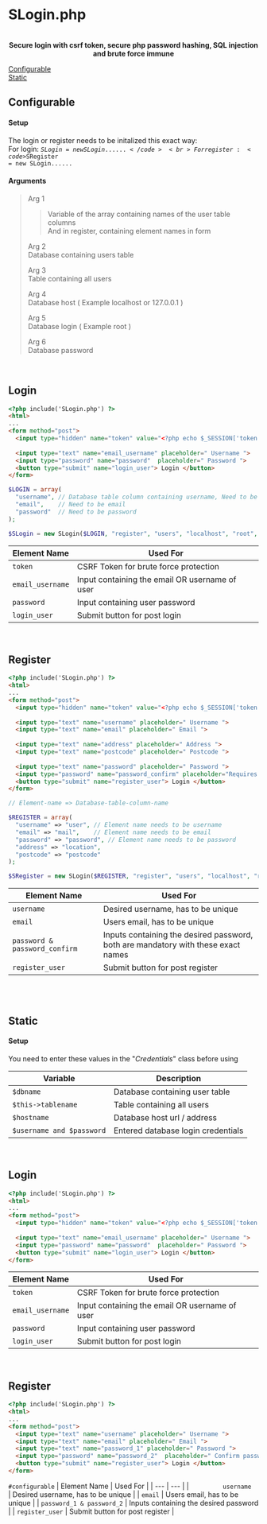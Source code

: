 # SLogin.php
<p align="center"><br>
  <strong>Secure login with csrf token, secure php password hashing, SQL injection and brute force immune</strong>
</p>

[Configurable](#Static)  
[Static](#Static)  

## Configurable

#### Setup
The login or register needs to be initalized this exact way: <br>
For login: <code>$SLogin = new SLogin......</code> <br>
For register: <code>$SRegister = new SLogin......</code> <br>

#### Arguments
>Arg 1 <br>
>
>> Variable of the array containing names of the user table columns <br>
>> And in register, containing element names in form
>
>Arg 2 <br>
>Database containing users table
>
>Arg 3 <br>
>Table containing all users
>
>Arg 4 <br>
>Database host ( Example localhost or 127.0.0.1 )
>
>Arg 5 <br>
>Database login ( Example root )
>
>Arg 6 <br>
>Database password




<br>

## Login
```html
<?php include('SLogin.php') ?>
<html>
...
<form method="post">
  <input type="hidden" name="token" value="<?php echo $_SESSION['token'] ?>">
  
  <input type="text" name="email_username" placeholder=" Username ">
  <input type="password" name="password"  placeholder=" Password ">
  <button type="submit" name="login_user"> Login </button>
</form>
```
```php
$LOGIN = array(
  "username", // Database table column containing username, Need to be username
  "email",    // Need to be email
  "password"  // Need to be password
);

$SLogin = new SLogin($LOGIN, "register", "users", "localhost", "root", "password");
```

| Element Name | Used For |
| --- | --- |
| `token` | CSRF Token for brute force protection |
| `email_username` | Input containing the email OR username of user |
| `password` | Input containing user password |
| `login_user` | Submit button for post login |

<br>

## Register
```html
<?php include('SLogin.php') ?>
<html>
...
<form method="post">
  <input type="hidden" name="token" value="<?php echo $_SESSION['token'] ?>"> <!-- REQUIRED -->
  
  <input type="text" name="username" placeholder=" Username ">
  <input type="text" name="email" placeholder=" Email ">
  
  <input type="text" name="address" placeholder=" Address ">
  <input type="text" name="postcode" placeholder=" Postcode ">
  
  <input type="text" name="password" placeholder=" Password ">
  <input type="password" name="password_confirm" placeholder="Requires this exact name"> <!-- REQUIRED -->
  <button type="submit" name="register_user"> Login </button>
</form>
```
```php
// Element-name => Database-table-column-name

$REGISTER = array(
  "username" => "user", // Element name needs to be username
  "email" => "mail",    // Element name needs to be email
  "password" => "password", // Element name needs to be password
  "address" => "location",
  "postcode" => "postcode"
);

$SRegister = new SLogin($REGISTER, "register", "users", "localhost", "root", "password");
```

| Element Name | Used For |
| --- | --- |
| `username` | Desired username, has to be unique |
| `email` | Users email, has to be unique |
| `password & password_confirm` | Inputs containing the desired password, both are mandatory with these exact names |
| `register_user` | Submit button for post register |

<br>
<br>

## Static

#### Setup
You need to enter these values in the "*Credentials*" class before using

| Variable | Description |
| --- | --- |
| `$dbname` | Database containing user table |
| `$this->tablename` | Table containing all users |
| `$hostname` | Database host url / address |
| `$username and $password` | Entered database login credentials |

<br>

## Login
```html
<?php include('SLogin.php') ?>
<html>
...
<form method="post">
  <input type="hidden" name="token" value="<?php echo $_SESSION['token'] ?>">
  
  <input type="text" name="email_username" placeholder=" Username ">
  <input type="password" name="password"  placeholder=" Password ">
  <button type="submit" name="login_user"> Login </button>
</form>
```

| Element Name | Used For |
| --- | --- |
| `token` | CSRF Token for brute force protection |
| `email_username` | Input containing the email OR username of user |
| `password` | Input containing user password |
| `login_user` | Submit button for post login |

<br>

## Register
```html
<?php include('SLogin.php') ?>
<html>
...
<form method="post">
  <input type="text" name="username" placeholder=" Username ">
  <input type="text" name="email" placeholder=" Email ">
  <input type="text" name="password_1" placeholder=" Password ">
  <input type="password" name="password_2"  placeholder=" Confirm password ">
  <button type="submit" name="register_user"> Login </button>
</form>
```
`#configurable` 
| Element Name | Used For |
| --- | --- |
| `          username          ` | Desired username, has to be unique |
| `email` | Users email, has to be unique |
| `password_1 & password_2` | Inputs containing the desired password |
| `register_user` | Submit button for post register |
